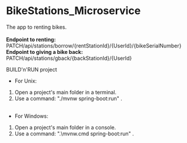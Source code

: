 # BikeStations_Microservice

The app to renting bikes.<br/><br/>
<b>Endpoint to renting:</b> PATCH/api/stations/borrow/{rentStationId}/{UserId}/{bikeSerialNumber}<br/>
<b>Endpoint to giving a bike back:</b> PATCH/api/stations/gback/{backStationId}/{UserId}

BUILD'n'RUN project<br/>
- For Unix:<br/>
1) Open a project's main folder in a terminal.<br/>
2) Use a command: "./mvnw spring-boot:run" .
<br/><br/>

- For Windows:<br/>
1) Open a project's main folder in a console.<br/>
2) Use a command: ".\mvnw.cmd spring-boot:run" .